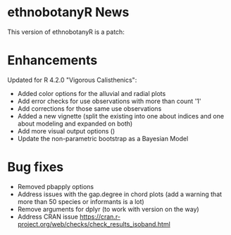 # ethnobotanyR News

This version of ethnobotanyR is a patch:

# Enhancements

Updated for R 4.2.0 "Vigorous Calisthenics":

- Added color options for the alluvial and radial plots
- Add error checks for use observations with more than count '1'
- Add corrections for those same use observations
- Added a new vignette (split the existing into one about  indices and one about modeling and expanded on both)
- Add more visual output options ()
- Update the non-parametric bootstrap as a Bayesian Model


# Bug fixes

- Removed pbapply options
- Address issues with the gap.degree in chord plots (add a warning that more than 50 species or informants is a lot)
- Remove arguments for dplyr (to work with version on the way)
- Address CRAN issue https://cran.r-project.org/web/checks/check_results_isoband.html